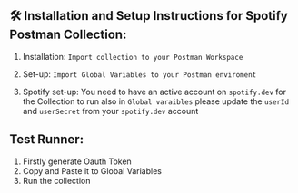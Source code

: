 ## 🛠 Installation and Setup Instructions for Spotify Postman Collection:

1. Installation: `Import collection to your Postman Workspace`

2. Set-up: `Import Global Variables to your Postman enviroment`

3. Spotify set-up: You need to have an active account on `spotify.dev` for the Collection to run also in `Global varaibles` please update the `userId` and `userSecret` from your `spotify.dev` account

## Test Runner:

1. Firstly generate Oauth Token
2. Copy and Paste it to Global Variables
3. Run the collection
